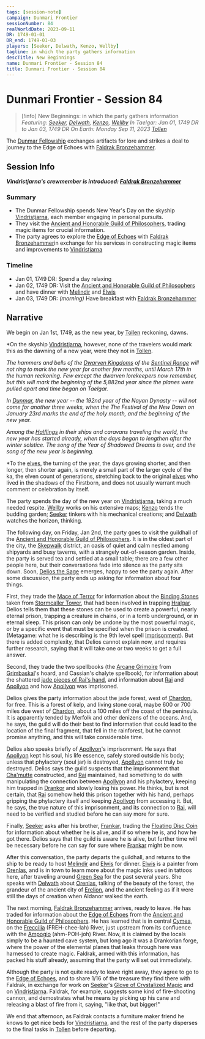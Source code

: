 ```yaml
---
tags: [session-note]
campaign: Dunmari Frontier
sessionNumber: 84
realWorldDate: 2023-09-11
DR: 1749-01-01
DR_end: 1749-01-03
players: [Seeker, Delwath, Kenzo, Wellby]
tagline: in which the party gathers information
descTitle: New Beginnings
name: Dunmari Frontier - Session 84
title: Dunmari Frontier - Session 84
---
```

# Dunmari Frontier - Session 84

>[!info] New Beginnings: in which the party gathers information
> *Featuring: [Seeker](<../../../people/pcs/dunmar-fellowship/seeker.md>), [Delwath](<../../../people/pcs/dunmar-fellowship/delwath.md>), [Kenzo](<../../../people/pcs/dunmar-fellowship/kenzo.md>), [Wellby](<../../../people/pcs/dunmar-fellowship/wellby.md>)*
> *In Taelgar: Jan 01, 1749 DR to Jan 03, 1749 DR*
> *On Earth: Monday Sep 11, 2023*
> *[Tollen](<../../../gazetteer/western-green-sea/tollen/tollen.md>)*

The [Dunmar Fellowship](<../../../people/pcs/dunmar-fellowship/dunmar-fellowship.md>) exchanges artifacts for lore and strikes a deal to journey to the Edge of Echoes with [Faldrak Bronzehammer](<../../../people/dwarves/faldrak-bronzehammer.md>).
## Session Info

***Vindristjarna's crewmember is introduced: [Faldrak Bronzehammer](<../../../people/dwarves/faldrak-bronzehammer.md>)***
### Summary
- The Dunmar Fellowship spends New Year's Day on the skyship [Vindristjarna](<../../../things/ships/vindristjarna.md>), each member engaging in personal pursuits.
- They visit the [Ancient and Honorable Guild of Philosophers](<../../../groups/tollen-guilds/ancient-and-honorable-guild-of-philosophers.md>), trading magic items for crucial information.
- The party agrees to explore the [Edge of Echoes](<../../../gazetteer/western-green-sea/cymea/edge-of-echoes.md>) with [Faldrak Bronzehammer](<../../../people/dwarves/faldrak-bronzehammer.md>)in exchange for his services in constructing magic items and improvements to [Vindristjarna](<../../../things/ships/vindristjarna.md>)
### Timeline
- Jan 01, 1749 DR: Spend a day relaxing
- Jan 02, 1749 DR: Visit the [Ancient and Honorable Guild of Philosophers](<../../../groups/tollen-guilds/ancient-and-honorable-guild-of-philosophers.md>) and have dinner with [Melindir](<../../../people/elves/melindir.md>) and [Elwis](<../../../people/elves/elwis.md>)
- Jan 03, 1749 DR: *(morning)* Have breakfast with [Faldrak Bronzehammer](<../../../people/dwarves/faldrak-bronzehammer.md>) 

## Narrative
We begin on Jan 1st, 1749, as the new year, by [Tollen](<../../../gazetteer/western-green-sea/tollen/tollen.md>) reckoning, dawns. 

*On the skyship [Vindristjarna](<../../../things/ships/vindristjarna.md>), however, none of the travelers would mark this as the dawning of a new year, were they not in [Tollen](<../../../gazetteer/western-green-sea/tollen/tollen.md>). 

*The hammers and bells of the [Dwarven Kingdoms](<../../../gazetteer/sentinel-range/dwarven-kingdoms/dwarven-kingdoms.md>) of the [Sentinel Range](<../../../gazetteer/sentinel-range/sentinel-range.md>) will not ring to mark the new year for another few months, until March 17th in the human reckoning. Few except the dwarven lorekeepers now remember, but this will mark the beginning of the 5,882nd year since the planes were pulled apart and time began on Taelgar.*

*In [Dunmar](<../../../gazetteer/greater-dunmar/realms/dunmar/dunmar.md>), the new year -- the 192nd year of the Nayan Dynasty -- will not come for another three weeks, when the The Festival of the New Dawn on January 23rd marks the end of the holy month, and the beginning of the new year.*

*Among the [Halflings](<../../../species/children-of-the-embodied-gods/halflings/halflings.md>) in their ships and caravans traveling the world, the new year has started already, when the days began to lengthen after the winter solstice. The song of the Year of Shadowed Dreams is over, and the song of the new year is beginning.*

*To the [elves](<../../../species/children-of-the-embodied-gods/elves/elves.md>), the turning of the year, the days growing shorter, and then longer, then shorter again, is merely a small part of the larger cycle of the ka, the elven count of generations, stretching back to the original [elves](<../../../species/children-of-the-embodied-gods/elves/elves.md>) who lived in the shadows of the Firstborn, and does not usually warrant much comment or celebration by itself.

The party spends the day of the new year on [Vindristjarna](<../../../things/ships/vindristjarna.md>), taking a much needed respite. [Wellby](<../../../people/pcs/dunmar-fellowship/wellby.md>) works on his extensive maps; [Kenzo](<../../../people/pcs/dunmar-fellowship/kenzo.md>) tends the budding garden; [Seeker](<../../../people/pcs/dunmar-fellowship/seeker.md>) tinkers with his mechanical creations; and [Delwath](<../../../people/pcs/dunmar-fellowship/delwath.md>) watches the horizon, thinking. 

The following day, on Friday, Jan 2nd, the party goes to visit the guildhall of the [Ancient and Honorable Guild of Philosophers](<../../../groups/tollen-guilds/ancient-and-honorable-guild-of-philosophers.md>). It is in the oldest part of the city, the [Skepwalk](<../../../gazetteer/western-green-sea/tollen/skepwalk.md>) district, an oasis of quiet and calm nestled among shipyards and busy taverns, with a strangely out-of-season garden. Inside, the party is served tea and settled at a small table; there are a few other people here, but their conversations fade into silence as the party sits down. Soon, [Delios the Sage](<../../../people/tollenders/delios-the-sage.md>) emerges, happy to see the party again. After some discussion, the party ends up asking for information about four things.

First, they trade the [Mace of Terror](<../treasure/treasure-from-chardonians/mace-of-terror.md>) for information about the [Binding Stones](<../treasure/treasure-from-stormcaller-tower/binding-stones.md>) taken from [Stormcaller Tower](<../../../gazetteer/greater-dunmar/dunmari-basin/stormcaller-tower.md>), that had been involved in trapping [Hralgar](<../../../people/giants/hralgar.md>). Delios tells them that these stones can be used to create a powerful, nearly eternal prison, trapping a creature in chains, or in a tomb underground, or in eternal sleep. This prison can only be undone by the most powerful magic, or by a specific event that must be specified when the prison is created. (Metagame: what he is describing is the 9th level spell [Imprisonment](https://www.dndbeyond.com/spells/imprisonment)). But there is added complexity, that Delios cannot explain now, and requires further research, saying that it will take one or two weeks to get a full answer. 

Second, they trade the two spellbooks (the [Arcane Grimoire](<../treasure/treasure-from-the-elderwood/arcane-grimoire.md>) from [Grimbaskal](<../../../people/other-nonhumans/mezzar.md>)'s hoard, and Cassian's chalyte spellbook), for information about the shattered [jade pieces of Rai's hand](<../treasure/gifts-and-heirlooms/jade-piece-of-rai-s-hand.md>), and information about [Rai](<../../../people/pcs/great-war/rai.md>) and [Apollyon](<../../../people/historical-figures/drankorian-emperors/apollyon.md>) and how [Apollyon](<../../../people/historical-figures/drankorian-emperors/apollyon.md>) was imprisoned.

Delios gives the party information about the jade forest, west of [Chardon](<../../../gazetteer/west-coast/chardonian-empire/chardon/chardon.md>), for free. This is a forest of kelp, and living stone coral, maybe 600 or 700 miles due west of [Chardon](<../../../gazetteer/west-coast/chardonian-empire/chardon/chardon.md>), about a 100 miles off the coast of the peninsula. It is apparently tended by Merfolk and other denizens of the oceans. And, he says, the guild will do their best to find information that could lead to the location of the final fragment, that fell in the rainforest, but he cannot promise anything, and this will take considerable time. 

Delios also speaks briefly of [Apollyon](<../../../people/historical-figures/drankorian-emperors/apollyon.md>)'s imprisonment. He says that [Apollyon](<../../../people/historical-figures/drankorian-emperors/apollyon.md>) kept his soul, his life essence, safely stored outside his body; unless that phylactery (soul jar) is destroyed, [Apollyon](<../../../people/historical-figures/drankorian-emperors/apollyon.md>) cannot truly be destroyed. Delios says the guild suspects that the imprisonment that [Cha'mutte](<../../../people/extraplanar-powers/cha-mutte.md>) constructed, and [Rai](<../../../people/pcs/great-war/rai.md>) maintained, had something to do with manipulating the connection between [Apollyon](<../../../people/historical-figures/drankorian-emperors/apollyon.md>) and his phylactery, keeping him trapped in [Drankor](<../../../history/drankorian-era/drankor.md>) and slowly losing his power. He thinks, but is not certain, that [Rai](<../../../people/pcs/great-war/rai.md>) somehow held this prison together with his hand, perhaps gripping the phylactery itself and keeping [Apollyon](<../../../people/historical-figures/drankorian-emperors/apollyon.md>) from accessing it. But, he says, the true nature of this imprisonment, and its connection to [Rai](<../../../people/pcs/great-war/rai.md>), will need to be verified and studied before he can say more for sure. 

Finally, [Seeker](<../../../people/pcs/dunmar-fellowship/seeker.md>) asks after his brother, [Frankar](<../../../people/dwarves/frankar.md>), trading the [Floating Disc Coin](<../treasure/treasure-from-dunmari-ruins/floating-disc-coin.md>) for information about whether he is alive, and if so where he is, and how he got there. Delios says that the guild is aware he is alive, but further time will be necessary before he can say for sure where [Frankar](<../../../people/dwarves/frankar.md>) might be now. 

After this conversation, the party departs the guildhall, and returns to the ship to be ready to host [Melindir](<../../../people/elves/melindir.md>) and [Elwis](<../../../people/elves/elwis.md>) for dinner. [Elwis](<../../../people/elves/elwis.md>) is a painter from [Orenlas](<../../../gazetteer/istaros-watershed/orenlas/orenlas.md>), and is in town to learn more about the magic inks used in tattoos here, after traveling around [Green Sea](<../../../gazetteer/green-sea.md>) for the past several years. She speaks with [Delwath](<../../../people/pcs/dunmar-fellowship/delwath.md>) about [Orenlas](<../../../gazetteer/istaros-watershed/orenlas/orenlas.md>), talking of the beauty of the forest, the grandeur of the ancient city of [Erelion](<../../../gazetteer/istaros-watershed/orenlas/erelion.md>), and the ancient feeling as if it were still the days of creation when Aldanor walked the earth. 

The next morning, [Faldrak Bronzehammer](<../../../people/dwarves/faldrak-bronzehammer.md>) arrives, ready to leave. He has traded for information about the [Edge of Echoes](<../../../gazetteer/western-green-sea/cymea/edge-of-echoes.md>) from the [Ancient and Honorable Guild of Philosophers](<../../../groups/tollen-guilds/ancient-and-honorable-guild-of-philosophers.md>). He has learned that is in central [Cymea](<../../../gazetteer/western-green-sea/cymea/cymea.md>), on the [Freccilia](<../../../gazetteer/western-green-sea/cymea/freccilia.md>) (FREH-chee-lah) River, just upstream from its confluence with the [Ampogio](<../../../gazetteer/western-green-sea/cymea/ampogio.md>) (ahm-POH-joh) River. Now, it is claimed by the locals simply to be a haunted cave system, but long ago it was a Drankorian forge, where the power of the elemental planes that leaks through here was harnessed to create magic. Faldrak, armed with this information, has packed his stuff already, assuming that the party will set out immediately. 

Although the party is not quite ready to leave right away, they agree to go to the [Edge of Echoes](<../../../gazetteer/western-green-sea/cymea/edge-of-echoes.md>), and to share 1/16 of the treasure they find there with Faldrak, in exchange for work on [Seeker](<../../../people/pcs/dunmar-fellowship/seeker.md>)'s [Glove of Crystalized Magic](<../treasure/treasure-from-solo-adventures/glove-of-crystalized-magic.md>) and on [Vindristjarna](<../../../things/ships/vindristjarna.md>). Faldrak, for example, suggests some kind of fire-shooting cannon, and demostrates what he means by picking up his cane and releasing a blast of fire from it, saying, "like that, but bigger!"

We end that afternoon, as Faldrak contacts a furniture maker friend he knows to get nice beds for [Vindristjarna](<../../../things/ships/vindristjarna.md>), and the rest of the party disperses to the final tasks in [Tollen](<../../../gazetteer/western-green-sea/tollen/tollen.md>) before departing. 
